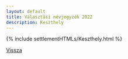```yaml
---
layout: default
title: Választási névjegyzék 2022
description: Keszthely
---
```


{% include settlementHTMLs/Keszthely.html %}

[Vissza](./)